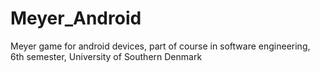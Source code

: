 # Meyer_Android
Meyer game for android devices, part of course in software engineering, 6th semester, University of Southern Denmark
